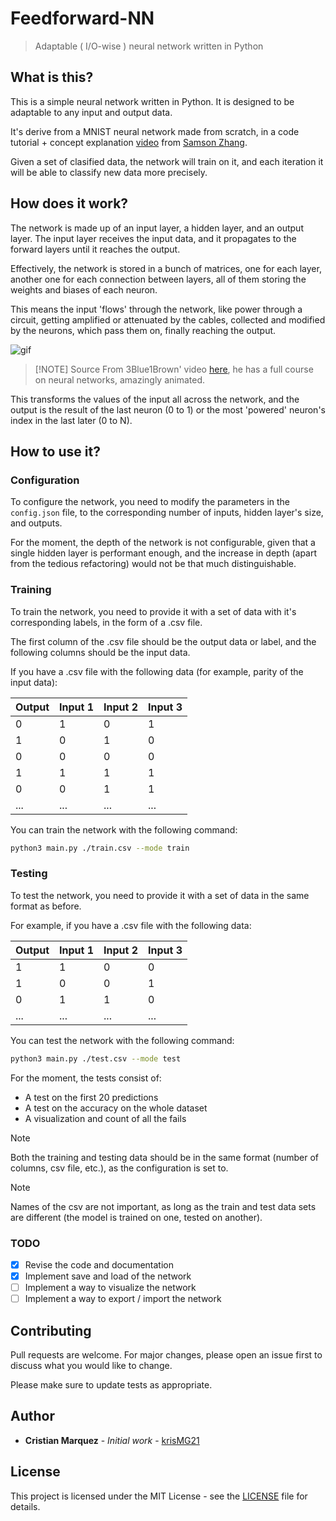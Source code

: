 # Feedforward-NN

> Adaptable ( I/O-wise ) neural network written in Python

## What is this?

This is a simple neural network written in Python.
It is designed to be adaptable to any input and output data.

It's derive from a MNIST neural network made from scratch,
in a code tutorial + concept explanation [video](https://youtu.be/w8yWXqWQYmU?si=vzrMdSi5JYNYPyKD)
from [Samson Zhang](https://www.samsonzhang.com/).

Given a set of clasified data, the network will train on it,
and each iteration it will be able to classify new data more
precisely.

## How does it work?

The network is made up of an input layer, a hidden layer, and
an output layer. The input layer receives the input data, and it
propagates to the forward layers until it reaches the output.

Effectively, the network is stored in a bunch of matrices, one
for each layer, another one for each connection between layers,
all of them storing the weights and biases of each neuron.

This means the input 'flows' through the network, like power
through a circuit, getting amplified or attenuated by the cables,
collected and modified by the neurons, which pass them on, finally
reaching the output.

![gif](https://external-content.duckduckgo.com/iu/?u=https%3A%2F%2Fi.makeagif.com%2Fmedia%2F11-07-2017%2FYSd8yg.gif&f=1&nofb=1&ipt=5f1fc71fb28fd4694c2500d1d2acceaa23e1d23376523750c95584876b9625e8&ipo=images)

> [!NOTE] Source
> From 3Blue1Brown' video [here](https://www.youtube.com/watch?v=aircAruvnKk&t=135s),
> he has a full course on neural networks, amazingly animated.

This transforms the values of the input all across the network,
and the output is the result of the last neuron (0 to 1) or
the most 'powered' neuron's index in the last later (0 to N).

## How to use it?

### Configuration

To configure the network, you need to modify the parameters in
the `config.json` file, to the corresponding number of inputs,
hidden layer's size, and outputs.

For the moment, the depth of the network is not configurable,
given that a single hidden layer is performant enough, and the
increase in depth (apart from the tedious refactoring) would
not be that much distinguishable.

### Training

To train the network, you need to provide it with a set of data
with it's corresponding labels, in the form of a .csv file.

The first column of the .csv file should be the output data or
label, and the following columns should be the input data.

If you have a .csv file with the following data
(for example, parity of the input data):

| Output | Input 1 | Input 2 | Input 3 |
| ------ | ------- | ------- | ------- |
| 0      | 1       | 0       | 1       |
| 1      | 0       | 1       | 0       |
| 0      | 0       | 0       | 0       |
| 1      | 1       | 1       | 1       |
| 0      | 0       | 1       | 1       |
| ...    | ...     | ...     | ...     |

You can train the network with the following command:

```bash
python3 main.py ./train.csv --mode train
```

### Testing

To test the network, you need to provide it with a set of data
in the same format as before.

For example, if you have a .csv file with the following data:

| Output | Input 1 | Input 2 | Input 3 |
| ------ | ------- | ------- | ------- |
| 1      | 1       | 0       | 0       |
| 1      | 0       | 0       | 1       |
| 0      | 1       | 1       | 0       |
| ...    | ...     | ...     | ...     |

You can test the network with the following command:

```bash
python3 main.py ./test.csv --mode test
```

For the moment, the tests consist of:

- A test on the first 20 predictions
- A test on the accuracy on the whole dataset
- A visualization and count of all the fails

> [!NOTE]
> Both the training and testing data should be in the same format
> (number of columns, csv file, etc.), as the configuration is set
> to.

> [!NOTE]
> Names of the csv are not important, as long as the train and test
> data sets are different (the model is trained on one, tested on another).

### TODO

- [x] Revise the code and documentation
- [x] Implement save and load of the network
- [ ] Implement a way to visualize the network
- [ ] Implement a way to export / import the network

## Contributing

Pull requests are welcome. For major changes, please open an issue first to
discuss what you would like to change.

Please make sure to update tests as appropriate.

## Author

- **Cristian Marquez** - *Initial work* - [krisMG21](https://github.com/krisMG21)

## License

This project is licensed under the MIT License - see the [LICENSE](LICENSE)
file for details.
